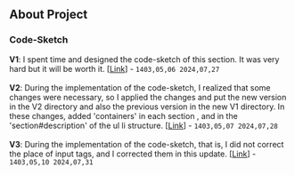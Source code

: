 ## About Project

### Code-Sketch
**V1**: I spent time and designed the code-sketch of this section. It was very hard but it will be worth it. [[Link](https://github.com/amirhossein-github/teacher-khateri/tree/main/side-projects/sampleSite/hamtapay.net/easy-trade/docs/code-sketch/v1/easy-trade.png)] - `1403,05,06 2024,07,27`<br><br>
**V2**: During the implementation of the code-sketch, I realized that some changes were necessary, so I applied the changes and put the new version in the V2 directory and also the previous version in the new V1 directory. In these changes, added 'containers' in each section , and in the 'section#description' of the ul li structure. [[Link](https://github.com/amirhossein-github/teacher-khateri/tree/main/side-projects/sampleSite/hamtapay.net/easy-trade/docs/code-sketch/v2/easy-trade.png)] - `1403,05,07 2024,07,28`<br><br>
**V3**: During the implementation of the code-sketch, that is, I did not correct the place of input tags, and I corrected them in this update.  [[Link](https://github.com/amirhossein-github/teacher-khateri/tree/main/side-projects/sampleSite/hamtapay.net/easy-trade/docs/code-sketch/v3/easy-trade.png)] - `1403,05,10 2024,07,31`<br><br>